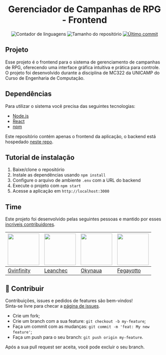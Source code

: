 <h1 align="center">
    Gerenciador de Campanhas de RPG - Frontend
</h1>

<p align="center">
<img alt="Contador de linguagens" src="https://img.shields.io/github/languages/count/gvinfinity/graph-react?color=%2304D361">
<img alt="Tamanho do repositório" src="https://img.shields.io/github/repo-size/gvinfinity/graph-react">
<a href="https://github.com/gvinfinity/graph-react/commits/main">
    <img alt="Último commit" src="https://img.shields.io/github/last-commit/gvinfinity/graph-react">
</a>
</p>

## Projeto

Esse projeto é o frontend para o sistema de gerenciamento de campanhas de RPG, oferecendo uma interface gráfica intuitiva e prática para controle. O projeto foi desenvolvido durante a disciplina de MC322 da UNICAMP do Curso de Engenharia de Computação.

## Dependências

Para utilizar o sistema você precisa das seguintes tecnologias:

<ul>
    <li><a href="https://nodejs.org">Node.js</a></li>
    <li><a href="https://reactjs.org">React</a></li>
    <li><a href="https://www.npmjs.com">npm</a></li>
</ul>

Este repositório contém apenas o frontend da aplicação, o backend está hospedado [neste repo](https://github.com/leanchec/projeto_mc322).

## Tutorial de instalação

<ol>
    <li>Baixe/clone o repositório</li>
    <li>Instale as dependências usando <code>npm install</code></li>
    <li>Configure o arquivo de ambiente <code>.env</code> com a URL do backend</li>
    <li>Execute o projeto com <code>npm start</code></li>
    <li>Acesse a aplicação em <code>http://localhost:3000</code></li>
</ol>

## Time

Este projeto foi desenvolvido pelas seguintes pessoas e mantido por esses [incríveis contribuidores](https://github.com/leanchec/projeto_mc322/graphs/contributors).

| <a href="https://github.com/gvinfinity"><img src="https://avatars.githubusercontent.com/u/49999449?v=3&s=70" width="100px"/></a> | <a href="https://github.com/leanchec"><img src="https://avatars.githubusercontent.com/u/142359645?v=4" width="100px"/></a> | <a href="https://github.com/Okynaua"><img src="https://avatars.githubusercontent.com/u/75534803?v=4" width="100px"/></a> | <a href="https://github.com/Fegayotto"><img src="https://avatars.githubusercontent.com/u/202832167?v=4" width="100px"/></a> |
|-----------------------------------------------------------------------------------------------------|-----------------------------------------------------------------------------------------------------|-----------------------------------------------------------------------------------------------------|-----------------------------------------------------------------------------------------------------|
| [Gvinfinity](https://github.com/gvinfinity)                                                         | [Leanchec](https://github.com/leanchec)                                                            | [Okynaua](https://github.com/Okynaua)                                                              | [Fegayotto](https://github.com/Fegayotto)                                                          |

## 🤝 Contribuir
Contribuições, issues e pedidos de features são bem-vindos!<br />Sinta-se livre para checar a [página de issues](https://github.com/gvinfinity/graph-react/issues). 
- Crie um fork;
- Crie um branch com a sua feature: `git checkout -b my-feature`;
- Faça um commit com as mudanças: `git commit -m 'feat: My new feature'`;
- Faça um push para o seu branch: `git push origin my-feature`.

Após a sua pull request ser aceita, você pode excluir o seu branch.